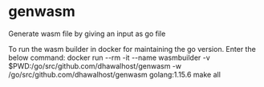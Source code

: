 # genwasm
Generate wasm file by giving an input as go file

To run the wasm builder in docker for maintaining the go version. Enter the below command:
docker run --rm -it --name wasmbuilder -v $PWD:/go/src/github.com/dhawalhost/genwasm -w /go/src/github.com/dhawalhost/genwasm golang:1.15.6 make all
